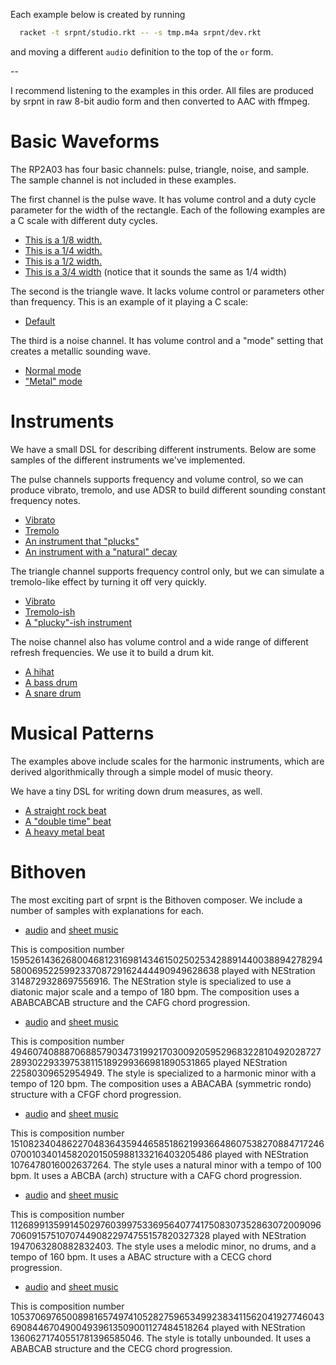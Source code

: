 Each example below is created by running

```sh
  racket -t srpnt/studio.rkt -- -s tmp.m4a srpnt/dev.rkt
```

and moving a different `audio` definition to the top of the `or` form.

--

I recommend listening to the examples in this order. All files are
produced by srpnt in raw 8-bit audio form and then converted to AAC
with ffmpeg.

# Basic Waveforms

The RP2A03 has four basic channels: pulse, triangle, noise, and
sample. The sample channel is not included in these examples.

The first channel is the pulse wave. It has volume control and a
duty cycle parameter for the width of the rectangle. Each of the
following examples are a C scale with different duty cycles.

* [This is a 1/8 width.](basic-pulse-1.m4a)
* [This is a 1/4 width.](basic-pulse-2.m4a)
* [This is a 1/2 width.](basic-pulse-3.m4a)
* [This is a 3/4 width](basic-pulse-4.m4a) (notice that it sounds the
same as 1/4 width)

The second is the triangle wave. It lacks volume control or parameters
other than frequency. This is an example of it playing a C scale:

* [Default](basic-triangle.m4a)

The third is a noise channel. It has volume control and a "mode"
setting that creates a metallic sounding wave.

* [Normal mode](basic-noise-normal.m4a)
* ["Metal" mode](basic-noise-metal.m4a)

# Instruments

We have a small DSL for describing different instruments. Below are
some samples of the different instruments we've implemented.

The pulse channels supports frequency and volume control, so we can
produce vibrato, tremolo, and use ADSR to build different sounding
constant frequency notes.

* [Vibrato](pulse-vibrato.m4a)
* [Tremolo](pulse-tremolo.m4a)
* [An instrument that "plucks"](pulse-adsr-plucky.m4a)
* [An instrument with a "natural" decay](pulse-adsr-natural.m4a)

The triangle channel supports frequency control only, but we can
simulate a tremolo-like effect by turning it off very quickly.

* [Vibrato](triangle-vibrato.m4a)
* [Tremolo-ish](triangle-tremoloish.m4a)
* [A "plucky"-ish instrument](triangle-adsr-plucky.m4a)

The noise channel also has volume control and a wide range of
different refresh frequencies. We use it to build a drum kit.

* [A hihat](noise-hihat.m4a)
* [A bass drum](noise-bass.m4a)
* [A snare drum](noise-snare.m4a)

# Musical Patterns

The examples above include scales for the harmonic instruments, which
are derived algorithmically through a simple model of music theory.

We have a tiny DSL for writing down drum measures, as well.

* [A straight rock beat](drums-straight-rock.m4a)
* [A "double time" beat](drums-double-time.m4a)
* [A heavy metal beat](drums-heavy-metal.m4a)

# Bithoven

The most exciting part of srpnt is the Bithoven composer. We include a
number of samples with explanations for each.

* [audio](bithoven-major180.m4a) and [sheet music](bithoven-major180.pdf)

This is composition number
159526143626800468123169814346150250253428891440038894278294580069522599233708729162444490949628638
played with NEStration 3148729328697556916. The NEStration style is
specialized to use a diatonic major scale and a tempo of 180 bpm. The
composition uses a ABABCABCAB structure and the CAFG chord
progression.

* [audio](bithoven-harmonic-minor120.m4a) and [sheet music](bithoven-harmonic-minor120.pdf)

This is composition number
49460740888706885790347319921703009205952968322810492028727289302293397538115189299366981890531865
played NEStration 22580309652954949. The style is specialized to a
harmonic minor with a tempo of 120 bpm. The composition uses a ABACABA
(symmetric rondo) structure with a CFGF chord progression.

* [audio](bithoven-natural-minor100.m4a) and [sheet music](bithoven-natural-minor100.pdf)

This is composition number
151082340486227048364359446585186219936648607538270884717246070010340145820201505988133216403205486
played with NEStration 1076478016002637264. The style uses a natural
minor with a tempo of 100 bpm. It uses a ABCBA (arch) structure with a
CAFG chord progression.

* [audio](bithoven-melodic-minor160.m4a) and [sheet music](bithoven-melodic-minor160.pdf)

This is composition number
112689913599145029760399753369564077417508307352863072009096706091575107074490822974755157820327328
played with NEStration 1947063280882832403. The style uses a melodic
minor, no drums, and a tempo of 160 bpm. It uses a ABAC structure with
a CECG chord progression.

* [audio](bithoven-all.m4a) and [sheet music](bithoven-all.pdf)

This is composition number
105370697650089816574974105282759653499238341156204192774604369084467049004939613509001127484518264
played with NEStration 13606271740551781396585046. The style is
totally unbounded. It uses a ABABCAB structure and the CECG chord
progression.

